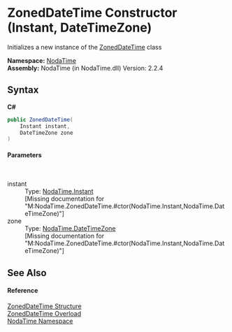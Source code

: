 # ZonedDateTime Constructor (Instant, DateTimeZone)
 

Initializes a new instance of the <a href="T_NodaTime_ZonedDateTime">ZonedDateTime</a> class

**Namespace:**&nbsp;<a href="N_NodaTime">NodaTime</a><br />**Assembly:**&nbsp;NodaTime (in NodaTime.dll) Version: 2.2.4

## Syntax

**C#**<br />
``` C#
public ZonedDateTime(
	Instant instant,
	DateTimeZone zone
)
```


#### Parameters
&nbsp;<dl><dt>instant</dt><dd>Type: <a href="T_NodaTime_Instant">NodaTime.Instant</a><br />\[Missing <param name="instant"/> documentation for "M:NodaTime.ZonedDateTime.#ctor(NodaTime.Instant,NodaTime.DateTimeZone)"\]</dd><dt>zone</dt><dd>Type: <a href="T_NodaTime_DateTimeZone">NodaTime.DateTimeZone</a><br />\[Missing <param name="zone"/> documentation for "M:NodaTime.ZonedDateTime.#ctor(NodaTime.Instant,NodaTime.DateTimeZone)"\]</dd></dl>

## See Also


#### Reference
<a href="T_NodaTime_ZonedDateTime">ZonedDateTime Structure</a><br /><a href="Overload_NodaTime_ZonedDateTime__ctor">ZonedDateTime Overload</a><br /><a href="N_NodaTime">NodaTime Namespace</a><br />